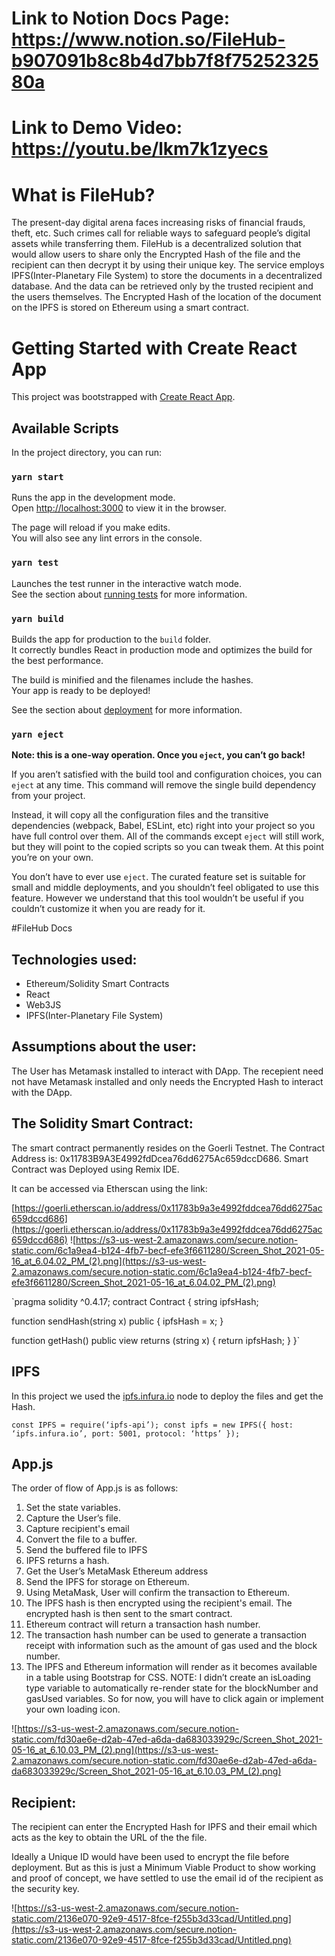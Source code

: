 # Link to Notion Docs Page: https://www.notion.so/FileHub-b907091b8c8b4d7bb7f8f7525232580a

# Link to Demo Video: https://youtu.be/lkm7k1zyecs

# What is FileHub? 

The present-day digital arena faces increasing risks of financial frauds, theft, etc. Such crimes call for reliable ways to safeguard people’s digital assets while transferring them. FileHub is a decentralized solution that would allow users to share only the Encrypted Hash of the file and the recipient can then decrypt it by using their unique key. The service employs IPFS(Inter-Planetary File System) to store the documents in a decentralized database. And the data can be retrieved only by the trusted recipient and the users themselves. The Encrypted Hash of the location of the document on the IPFS is stored on Ethereum using a smart contract. 

# Getting Started with Create React App

This project was bootstrapped with [Create React App](https://github.com/facebook/create-react-app).

## Available Scripts

In the project directory, you can run:

### `yarn start`

Runs the app in the development mode.\
Open [http://localhost:3000](http://localhost:3000) to view it in the browser.

The page will reload if you make edits.\
You will also see any lint errors in the console.

### `yarn test`

Launches the test runner in the interactive watch mode.\
See the section about [running tests](https://facebook.github.io/create-react-app/docs/running-tests) for more information.

### `yarn build`

Builds the app for production to the `build` folder.\
It correctly bundles React in production mode and optimizes the build for the best performance.

The build is minified and the filenames include the hashes.\
Your app is ready to be deployed!

See the section about [deployment](https://facebook.github.io/create-react-app/docs/deployment) for more information.

### `yarn eject`

**Note: this is a one-way operation. Once you `eject`, you can’t go back!**

If you aren’t satisfied with the build tool and configuration choices, you can `eject` at any time. This command will remove the single build dependency from your project.

Instead, it will copy all the configuration files and the transitive dependencies (webpack, Babel, ESLint, etc) right into your project so you have full control over them. All of the commands except `eject` will still work, but they will point to the copied scripts so you can tweak them. At this point you’re on your own.

You don’t have to ever use `eject`. The curated feature set is suitable for small and middle deployments, and you shouldn’t feel obligated to use this feature. However we understand that this tool wouldn’t be useful if you couldn’t customize it when you are ready for it.

#FileHub Docs
## Technologies used:

- Ethereum/Solidity Smart Contracts
- React
- Web3JS
- IPFS(Inter-Planetary File System)

## Assumptions about the user:

The User has Metamask installed to interact with DApp. The recepient need not have Metamask installed and only needs the Encrypted Hash to interact with the DApp.

## The Solidity Smart Contract:

The smart contract permanently resides on the Goerli Testnet. The Contract Address is: 0x11783B9A3E4992fdDcea76dd6275Ac659dccD686. Smart Contract was Deployed using Remix IDE.

It can be accessed via Etherscan using the link: 

[https://goerli.etherscan.io/address/0x11783b9a3e4992fddcea76dd6275ac659dccd686](https://goerli.etherscan.io/address/0x11783b9a3e4992fddcea76dd6275ac659dccd686)
![https://s3-us-west-2.amazonaws.com/secure.notion-static.com/6c1a9ea4-b124-4fb7-becf-efe3f6611280/Screen_Shot_2021-05-16_at_6.04.02_PM_(2).png](https://s3-us-west-2.amazonaws.com/secure.notion-static.com/6c1a9ea4-b124-4fb7-becf-efe3f6611280/Screen_Shot_2021-05-16_at_6.04.02_PM_(2).png)

`pragma solidity ^0.4.17;
contract Contract {
 string ipfsHash;
 
 function sendHash(string x) public {
   ipfsHash = x;
 }

 function getHash() public view returns (string x) {
   return ipfsHash;
 }
}`

## IPFS

In this project we used the [ipfs.infura.io](http://ipfs.infura.io) node to deploy the files and get the Hash.

`const IPFS = require(‘ipfs-api’);
const ipfs = new IPFS({ host: ‘ipfs.infura.io’, port: 5001, protocol: ‘https’ });`

## App.js

The order of flow of App.js is as follows: 
1. Set the state variables.
2. Capture the User’s file.
3. Capture recipient's email
4. Convert the file to a buffer.
5. Send the buffered file to IPFS
6. IPFS returns a hash.
7. Get the User’s MetaMask Ethereum address
8. Send the IPFS for storage on Ethereum.
9. Using MetaMask, User will confirm the transaction to Ethereum.
10. The IPFS hash is then encrypted using the recipient's email. The encrypted hash is then sent to the smart contract. 
11. Ethereum contract will return a transaction hash number.
12. The transaction hash number can be used to generate a transaction receipt with information such as the amount of gas used and the block number.
13. The IPFS and Ethereum information will render as it becomes available in a table using Bootstrap for CSS. NOTE: I didn’t create an isLoading type variable to automatically re-render state for the blockNumber and gasUsed variables. So for now, you will have to click again or implement your own loading icon. 

![https://s3-us-west-2.amazonaws.com/secure.notion-static.com/fd30ae6e-d2ab-47ed-a6da-da683033929c/Screen_Shot_2021-05-16_at_6.10.03_PM_(2).png](https://s3-us-west-2.amazonaws.com/secure.notion-static.com/fd30ae6e-d2ab-47ed-a6da-da683033929c/Screen_Shot_2021-05-16_at_6.10.03_PM_(2).png)

## Recipient:

The recipient can enter the Encrypted Hash for IPFS and their email which acts as the key to obtain the URL of the the file. 

Ideally a Unique ID would have been used to encrypt the file before deployment. But as this is just a Minimum Viable Product to show working and proof of concept, we have settled to use the email id of the recipient as the security key.

![https://s3-us-west-2.amazonaws.com/secure.notion-static.com/2136e070-92e9-4517-8fce-f255b3d33cad/Untitled.png](https://s3-us-west-2.amazonaws.com/secure.notion-static.com/2136e070-92e9-4517-8fce-f255b3d33cad/Untitled.png)
